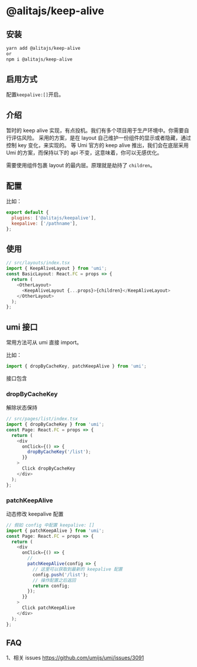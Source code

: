 # @alitajs/keep-alive

## 安装

```bash
yarn add @alitajs/keep-alive
or
npm i @alitajs/keep-alive
```

## 启用方式

配置`keepalive:[]`开启。

## 介绍

暂时的 keep alive 实现，有点投机。我们有多个项目用于生产环境中。你需要自行评估风险。
采用的方案，是在 layout 自己维护一份组件的显示或者隐藏，通过控制 key 变化，来实现的。
等 Umi 官方的 keep alive 推出，我们会在底层采用 Umi 的方案，而保持以下的 api 不变，这意味着，你可以无感优化。

需要使用组件包裹 layout 的最内层。原理就是劫持了 `children`。

## 配置

比如：

```js
export default {
  plugins: ['@alitajs/keepalive'],
  keepalive: ['/pathname'],
};
```

## 使用

```ts
// src/layouts/index.tsx
import { KeepAliveLayout } from 'umi';
const BasicLayout: React.FC = props => {
  return (
    <OtherLayout>
      <KeepAliveLayout {...props}>{children}</KeepAliveLayout>
    </OtherLayout>
  );
};
```

## umi 接口

常用方法可从 umi 直接 import。

比如：

```js
import { dropByCacheKey, patchKeepAlive } from 'umi';
```

接口包含

### dropByCacheKey

解除状态保持

```ts
// src/pages/list/index.tsx
import { dropByCacheKey } from 'umi';
const Page: React.FC = props => {
  return (
    <div
      onClick={() => {
        dropByCacheKey('/list');
      }}
    >
      Click dropByCacheKey
    </div>
  );
};
```

### patchKeepAlive

动态修改 keepalive 配置

```ts
// 假如 config 中配置 keepalive: []
import { patchKeepAlive } from 'umi';
const Page: React.FC = props => {
  return (
    <div
      onClick={() => {
        //
        patchKeepAlive(config => {
          // 这里可以获取到最新的 keepalive 配置
          config.push('/list');
          // 操作配置之后返回
          return config;
        });
      }}
    >
      Click patchKeepAlive
    </div>
  );
};
```

## FAQ

1、相关 issues https://github.com/umijs/umi/issues/3091
